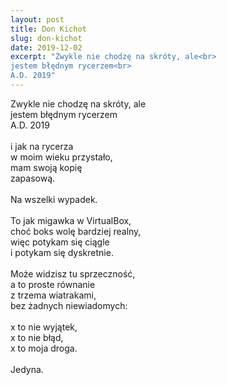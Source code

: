 ```yaml
---
layout: post
title: Don Kichot
slug: don-kichot
date: 2019-12-02
excerpt: "Zwykle nie chodzę na skróty, ale<br>
jestem błędnym rycerzem<br>
A.D. 2019"
---
```

Zwykle nie chodzę na skróty, ale<br>
jestem błędnym rycerzem<br>
A.D. 2019<br>
<br>
i jak na rycerza<br>
w moim wieku przystało,<br>
mam swoją kopię<br>
zapasową.<br>
<br>
Na wszelki wypadek.<br>
<br>
To jak migawka w VirtualBox,<br>
choć boks wolę bardziej realny,<br>
więc potykam się ciągle<br>
i potykam się dyskretnie.<br>
<br>
Może widzisz tu sprzeczność,<br>
a to proste równanie<br>
z trzema wiatrakami,<br>
bez żadnych niewiadomych:<br>
<br>
x to nie wyjątek,<br>
x to nie błąd,<br>
x to moja droga.<br>
<br>
Jedyna.
